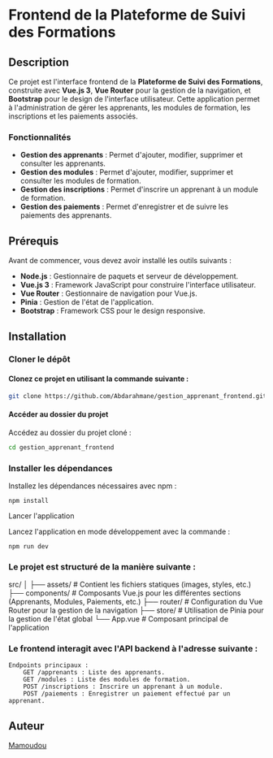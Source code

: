 # Frontend de la Plateforme de Suivi des Formations

## Description

Ce projet est l'interface frontend de la **Plateforme de Suivi des Formations**, construite avec **Vue.js 3**, **Vue Router** pour la gestion de la navigation, et **Bootstrap** pour le design de l'interface utilisateur. Cette application permet à l'administration de gérer les apprenants, les modules de formation, les inscriptions et les paiements associés.

### Fonctionnalités
- **Gestion des apprenants** : Permet d'ajouter, modifier, supprimer et consulter les apprenants.
- **Gestion des modules** : Permet d'ajouter, modifier, supprimer et consulter les modules de formation.
- **Gestion des inscriptions** : Permet d'inscrire un apprenant à un module de formation.
- **Gestion des paiements** : Permet d'enregistrer et de suivre les paiements des apprenants.

## Prérequis

Avant de commencer, vous devez avoir installé les outils suivants :

- **Node.js** : Gestionnaire de paquets et serveur de développement.
- **Vue.js 3** : Framework JavaScript pour construire l'interface utilisateur.
- **Vue Router** : Gestionnaire de navigation pour Vue.js.
- **Pinia** : Gestion de l'état de l'application.
- **Bootstrap** : Framework CSS pour le design responsive.

## Installation

### Cloner le dépôt

#### Clonez ce projet en utilisant la commande suivante :

```bash
git clone https://github.com/Abdarahmane/gestion_apprenant_frontend.git
```
#### Accéder au dossier du projet

Accédez au dossier du projet cloné :
```bash
cd gestion_apprenant_frontend
```

### Installer les dépendances

Installez les dépendances nécessaires avec npm :
```
npm install
```
Lancer l'application

Lancez l'application en mode développement avec la commande :
```
npm run dev
```


### Le projet est structuré de la manière suivante :

src/
│
├── assets/             # Contient les fichiers  statiques (images, styles, etc.)
├── components/         # Composants Vue.js pour les différentes sections (Apprenants, Modules, Paiements, etc.)
├── router/             # Configuration du Vue Router pour la gestion de la navigation
├── store/              # Utilisation de Pinia pour la gestion de l'état global
└── App.vue             # Composant principal de l'application


### Le frontend interagit avec l'API backend à l'adresse suivante :

    Endpoints principaux :
        GET /apprenants : Liste des apprenants.
        GET /modules : Liste des modules de formation.
        POST /inscriptions : Inscrire un apprenant à un module.
        POST /paiements : Enregistrer un paiement effectué par un apprenant.





## Auteur
[Mamoudou](https://github.com/Mamoudou12)